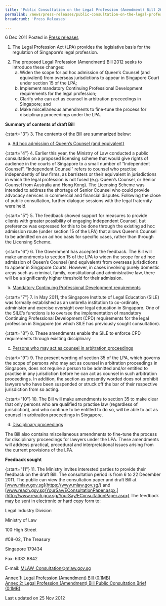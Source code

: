 ```yaml
---
title: 'Public Consultation on the Legal Profession (Amendment) Bill 2012'
permalink: /news/press-releases/public-consultation-on-the-legal-profession-amendment-bill-2012
breadcrumb: 'Press Releases'

---
```




6 Dec 2011 Posted in [Press releases](/news/press-releases)


1. The Legal Profession Act (LPA) provides the legislative basis for the regulation of Singapore’s legal profession.

<ol start="2">
<li> The proposed Legal Profession (Amendment) Bill 2012 seeks to introduce these changes:

<ol style="list-style-type: lower-alpha;">


<li>Widen the scope for ad hoc admission of Queen’s Counsel (and equivalent) from overseas jurisdictions to appear in Singapore Court under section 15 of the LPA;</li>

<li>Implement mandatory Continuing Professional Development requirements for the legal profession;</li>

<li>Clarify who can act as counsel in arbitration proceedings in Singapore; and</li>

<li>Make miscellaneous amendments to fine-tune the process for disciplinary proceedings under the LPA.</li>


</ol>


</li>
</ol>

**Summary of contents of draft Bill**

{:start="3"}
3. The contents of the Bill are summarized below:

<ol style="list-style-type: lower-alpha">
  <li><u>Ad hoc admission of Queen’s Counsel (and equivalent)</u></li>
</ol>


{:start="4"}
4. Earlier this year, the Ministry of Law conducted a public consultation on a proposed licensing scheme that would give rights of audience in the courts of Singapore to a small number of “Independent Counsel”. “Independent Counsel” refers to counsel who practise independently of law firms, as barristers or their equivalent in jurisdictions in which the legal profession is not fused (e.g. Queen’s Counsel, or Senior Counsel from Australia and Hong Kong). The Licensing Scheme was intended to address the shortage of Senior Counsel who could provide advocacy services in commercial and financial disputes. Following the close of public consultation, further dialogue sessions with the legal fraternity were held.

{:start="5"}
5. The feedback showed support for measures to provide clients with greater possibility of engaging Independent Counsel, but preference was expressed for this to be done through the existing ad hoc admission route (under section 15 of the LPA) that allows Queen’s Counsel to be admitted on an ad hoc basis for specific cases, rather than through the Licensing Scheme.

{:start="6"}
6. The Government has accepted the feedback. The Bill will make amendments to section 15 of the LPA to widen the scope for ad hoc admission of Queen’s Counsel (and equivalent) from overseas jurisdictions to appear in Singapore Courts. However, in cases involving purely domestic areas such as criminal, family, constitutional and administrative law, there will be a significantly higher threshold for their admission.


<ol start="2" style="list-style-type: lower-alpha">
<li><u>Mandatory Continuing Professional Development requirements</u>
</li></ol>

{:start="7"}
7. In May 2011, the Singapore Institute of Legal Education (SILE) was formally established as an umbrella institution to co-ordinate, administer and exercise oversight over legal education in Singapore. One of the SILE’s functions is to oversee the implementation of mandatory Continuing Professional Development (CPD) requirements for the legal profession in Singapore (on which SILE has previously sought consultation).

{:start="8"}
8. These amendments enable the SILE to enforce CPD requirements through existing disciplinary 




<ol start="3" style="list-style-type: lower-alpha">
<li><u>Persons who may act as counsel in arbitration proceedings</u>
</li>
</ol>

{:start="9"}
9. The present wording of section 35 of the LPA, which governs the scope of persons who may act as counsel in arbitration proceedings in Singapore, does not require a person to be admitted and/or entitled to practise in any jurisdiction before he can act as counsel in such arbitration proceedings. In addition, the section as presently worded does not prohibit lawyers who have been suspended or struck off the bar of their respective jurisdiction from so acting.

{:start="10"}
10. The Bill will make amendments to section 35 to make clear that only persons who are qualified to practise law (regardless of jurisdiction), and who continue to be entitled to do so, will be able to act as counsel in arbitration proceedings in Singapore.


<ol start="4" style="list-style-type: lower-alpha">
<li><u> Disciplinary proceedings</u>
</li>
</ol>

The Bill also contains miscellaneous amendments to fine-tune the process for disciplinary proceedings for lawyers under the LPA. These amendments will address practical, procedural and interpretational issues arising from the current provisions of the LPA.

**Feedback sought**

{:start="11"}
11. The Ministry invites interested parties to provide their feedback on the draft Bill. The consultation period is from 6 to 22 December 2011. The public can view the consultation paper and draft Bill at [www.mlaw.gov.sg](https://www.mlaw.gov.sg/) and [www.reach.gov.sg/YourSay/EConsultationPaper.aspx.](http://www.reach.gov.sg/YourSay/EConsultationPaper.aspx) The feedback may be sent in electronic or hard copy form to:


<p class="address-centered">Legal Industry Division</p>  
<p class="address-centered">Ministry of Law</p>    
<p class="address-centered">100 High Street</p>  
<p class="address-centered">#08-02, The Treasury </p>  
<p class="address-centered">Singapore 179434 </p>  
<p class="address-centered">Fax: 6332 8842 </p>  
<p class="address-centered">E-mail: <a href="mailto:MLAW_Consultation@mlaw.gov.sg">MLAW_Consultation@mlaw.gov.sg </a></p>


[Annex 1: Legal Profession (Amendment) BIll (0.1MB)](/files/news/press-releases/2011/12/linkclick66ee.pdf)  
[Annex 2: Legal Profession (Amendment) Bill Public Consultation Brief (0.1MB)](/files/news/press-releases/2011/12/linkclickcbe5.pdf)

<p class="right-side-updated">Last updated on 25 Nov 2012</p>

